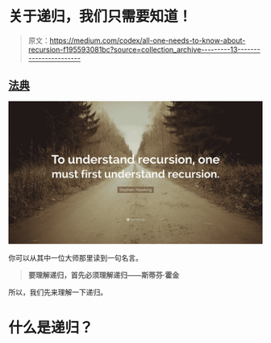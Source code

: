 # 关于递归，我们只需要知道！

> 原文：<https://medium.com/codex/all-one-needs-to-know-about-recursion-f195593081bc?source=collection_archive---------13----------------------->

## [法典](http://medium.com/codex)

![](img/2e58957cec420740a8e295033afe4fc2.png)

你可以从其中一位大师那里读到一句名言。

> **要理解递归，首先必须理解递归——斯蒂芬·霍金**

所以，我们先来理解一下递归。

# **什么是递归？**